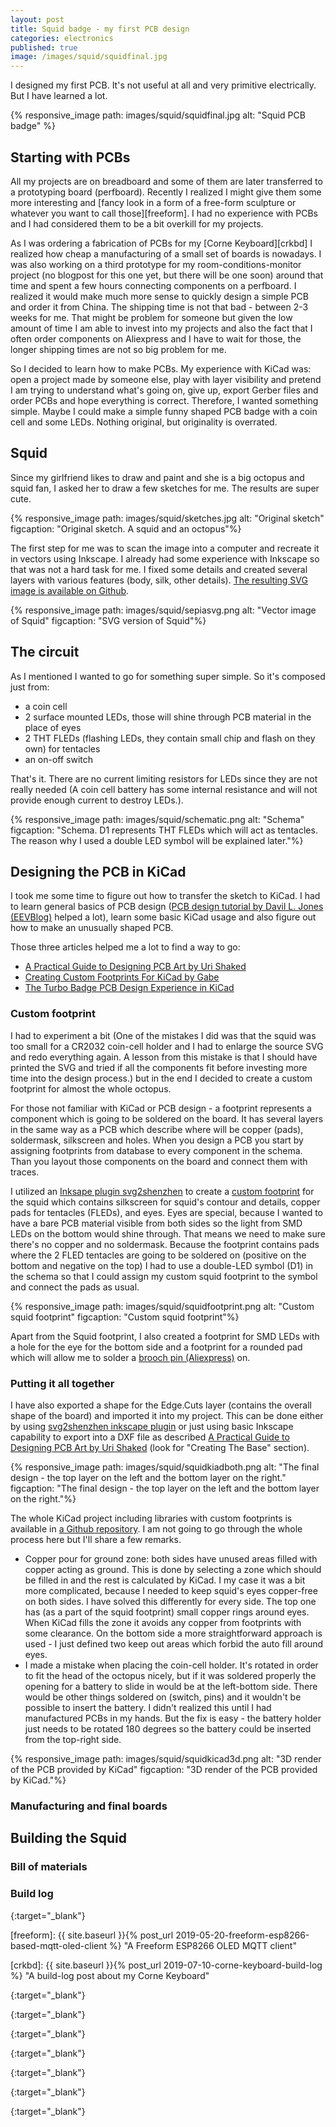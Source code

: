 ```yaml
---
layout: post
title: Squid badge - my first PCB design
categories: electronics
published: true
image: /images/squid/squidfinal.jpg
---
```


I designed my first PCB. It's not useful at all and very primitive electrically. But I have learned a lot.

{% responsive_image path: images/squid/squidfinal.jpg alt: "Squid PCB badge" %}

<!--more-->

## Starting with PCBs

All my projects are on breadboard and some of them are later transferred to a prototyping board (perfboard). Recently I realized I might give them some more interesting and [fancy look in a form of a free-form sculpture or whatever you want to call those][freeform].  I had no experience with PCBs and I had considered them to be a bit overkill for my projects.

As I was ordering a fabrication of PCBs for my [Corne Keyboard][crkbd] I realized how cheap a manufacturing of a small set of boards is nowadays. I was also working on a third prototype for my room-conditions-monitor project (no blogpost for this one yet, but there will be one soon) around that time and spent a few hours connecting components on a perfboard.  I realized it would make much more sense to quickly design a simple PCB and order it from China. The shipping time is not that bad - between 2-3 weeks for me. That might be problem for someone but given the low amount of time I am able to invest into my projects and also the fact that I often order components on Aliexpress and I have to wait for those, the longer shipping times are not so big problem for me.

So I decided to learn how to make PCBs. My experience with KiCad was: open a project made by someone else, play with layer visibility and pretend I am trying to understand what's going on, give up, export Gerber files and order PCBs and hope everything is correct. Therefore, I wanted something simple. Maybe I could make a simple funny shaped PCB badge with a coin cell and some LEDs. Nothing original, but originality is overrated.

## Squid

Since my girlfriend likes to draw and paint and she is a big octopus and squid fan, I asked her to draw a few sketches for me. The results are super cute.

{% responsive_image path: images/squid/sketches.jpg alt: "Original sketch"  figcaption: "Original sketch. A squid and an octopus"%}

The first step for me was to scan the image into a computer and recreate it in vectors using Inkscape. I already had some experience with Inkscape so that was not a hard task for me. I fixed some details and created several layers with various features (body, silk, other details). [The resulting SVG image is available on Github][githubsvg].

{% responsive_image path: images/squid/sepiasvg.png alt: "Vector image of Squid" figcaption: "SVG version of Squid"%}

## The circuit

As I mentioned I wanted to go for something super simple. So it's composed just from:
- a coin cell
- 2 surface mounted LEDs, those will shine through PCB material in the place of eyes 
- 2 THT FLEDs (flashing LEDs, they contain small chip and flash on they own) for tentacles
- an on-off switch

That's it. There are no current limiting resistors for LEDs since they are not really needed (A coin cell battery has some internal resistance and will not provide enough current to destroy LEDs.).

{% responsive_image path: images/squid/schematic.png alt: "Schema"  figcaption: "Schema. D1 represents THT FLEDs which will act as tentacles. The reason why I used a double LED symbol will be explained later."%}

## Designing the PCB in KiCad

I took me some time to figure out how to transfer the sketch to KiCad. I had to learn general basics of PCB design ([PCB design tutorial by Davil L. Jones (EEVBlog)][pcbtutorial] helped a lot), learn some basic KiCad usage and also figure out how to make an unusually shaped PCB. 

Those three articles helped me a lot to find a way to go:

- [A Practical Guide to Designing PCB Art by Uri Shaked][designing-pcb-art]
- [Creating Custom Footprints For KiCad by Gabe][kicad-custom-footprint]
- [The Turbo Badge PCB Design Experience in KiCad][the-turbo-badge-pcb-design-experience-in-kicad]

### Custom footprint 

I had to experiment a bit (One of the mistakes I did was that the squid was too small for a CR2032 coin-cell holder and I had to enlarge the source SVG and redo everything again. A lesson from this mistake is that I should have printed the SVG and tried if all the components fit before investing more time into the design process.) but in the end I decided to create a custom footprint for almost the whole octopus. 

For those not familiar with KiCad or PCB design - a footprint represents a component which is going to be soldered on the board. It has several layers in the same way as a PCB which describe where will be copper (pads), soldermask, silkscreen and holes. When you design a PCB you start by assigning footprints from database to every component in the schema. Than you layout those components on the board and connect them with traces.

I utilized an [Inksape plugin svg2shenzhen][svg2kicad] to create a [custom footprint][githubsvgfootprint] for the squid which contains silkscreen for squid's contour and details, copper pads for tentacles (FLEDs), and eyes. Eyes are special, because I wanted to have a bare PCB material visible from both sides so the light from SMD LEDs on the bottom would shine through. That means we need to make sure there's no copper and no soldermask. Because the footprint contains pads where the 2 FLED tentacles are going to be soldered on (positive on the bottom and negative on the top) I had to use a double-LED symbol (D1) in the schema so that I could assign my custom squid footprint to the symbol and connect the pads as usual.

{% responsive_image path: images/squid/squidfootprint.png alt: "Custom squid footprint"  figcaption: "Custom squid footprint"%}

Apart from the Squid footprint, I also created a footprint for SMD LEDs with a hole for the eye for the bottom side and a footprint for a rounded pad which will allow me to solder a [brooch pin (Aliexpress)][aliexpresspin] on.

### Putting it all together

I have also exported a shape for the Edge.Cuts layer (contains the overall shape of the board) and imported it into my project. This can be done either by using [svg2shenzhen inkscape plugin][svg2kicad] or just using basic Inkscape capability to export into a DXF file as described [A Practical Guide to Designing PCB Art by Uri Shaked][designing-pcb-art] (look for "Creating The Base" section).

{% responsive_image path: images/squid/squidkiadboth.png alt: "The final design - the top layer on the left and the bottom layer on the right."  figcaption: "The final design - the top layer on the left and the bottom layer on the right."%}

The whole KiCad project including libraries with custom footprints is available in [a&nbsp;Github repository][github]. I am not going to go through the whole process here but I'll share a few remarks.

- Copper pour for ground zone: both sides have unused areas filled with copper acting as ground. This is done by selecting a zone which should be filled in and the rest is calculated by KiCad. I my case it was a bit more complicated, because I needed to keep squid's eyes copper-free on both sides. I have solved this differently for every side. The top one has (as a part of the squid footprint) small copper rings around eyes. When KiCad fills the zone it avoids any copper from footprints with some clearance. On the bottom side a more straightforward approach is used - I just defined two keep out areas which forbid the auto fill around eyes.
- I made a mistake when placing the coin-cell holder. It's rotated in order to fit the head of the octopus nicely, but if it was soldered properly the opening for a battery to slide in would be at the left-bottom side. There would be other things soldered on (switch, pins) and it wouldn't be possible to insert the battery. I didn't realized this until I had manufactured PCBs in my hands. But the fix is easy - the battery holder just needs to be rotated 180 degrees so the battery could be inserted from the top-right side.

{% responsive_image path: images/squid/squidkicad3d.png alt: "3D render of the PCB provided by KiCad"  figcaption: "3D render of the PCB provided by KiCad."%}

### Manufacturing and final boards




## Building the Squid

### Bill of materials



### Build log

[pcbtutorial]: http://alternatezone.com/electronics/files/PCBDesignTutorialRevA.pdf "PCB design tutorial by Davil L. Jones (EEVBlog)" 
{:target="_blank"}

[freeform]: {{ site.baseurl }}{% post_url 2019-05-20-freeform-esp8266-based-mqtt-oled-client %} "A Freeform ESP8266 OLED MQTT client"

[crkbd]: {{ site.baseurl }}{% post_url 2019-07-10-corne-keyboard-build-log %} "A build-log post about my Corne Keyboard"

[github]: https://github.com/josefadamcik/squid_badge_pcb "Github repository with SVG and KiCad files" 
{:target="_blank"}

[githubsvg]: https://github.com/josefadamcik/squid_badge_pcb/blob/master/sepia_enlarged.svg "Squid SVG" 
{:target="_blank"}

[githubsvgfootprint]: https://github.com/josefadamcik/squid_badge_pcb/blob/master/sepia_footprint_enlarged.svg "Squid footprint in SVG (svg2shenzhen)" 
{:target="_blank"}

[svg2kicad]: https://github.com/badgeek/svg2shenzhen "svg2shenzhen Inkscape plugin" 
{:target="_blank"}

[designing-pcb-art]: https://medium.com/@urish/a-practical-guide-to-designing-pcb-art-b5aa22926a5c "A Practical Guide to Designing PCB Art by Uri Shaked" 
{:target="_blank"}

[the-turbo-badge-pcb-design-experience-in-kicad]: https://blog.digilentinc.com/the-turbo-badge-pcb-design-experience-in-kicad/ "The Turbo Badge PCB Design Experience in KiCad" 
{:target="_blank"}

[kicad-custom-footprint]: https://www.gabetaubman.com/blog/posts/kicad-custom-footprint/ "Creating Custom Footprints For KiCad by Gabe" 
{:target="_blank"}

[aliexpresspin]: https://www.aliexpress.com/item/33005352412.html?spm=a2g0s.9042311.0.0.7b234c4dEwgSki "Brooch Pins"